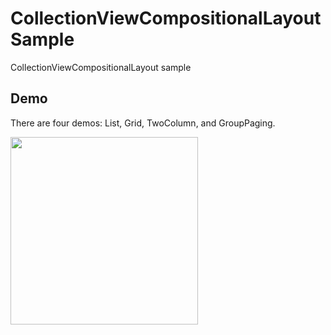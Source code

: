 # CollectionViewCompositionalLayoutSample
CollectionViewCompositionalLayout sample 

## Demo
There are four demos: List, Grid, TwoColumn, and GroupPaging.


<img src=https://user-images.githubusercontent.com/48383852/107121091-ea1ba300-68d3-11eb-8878-a31bec3d5b94.gif width=300px>
